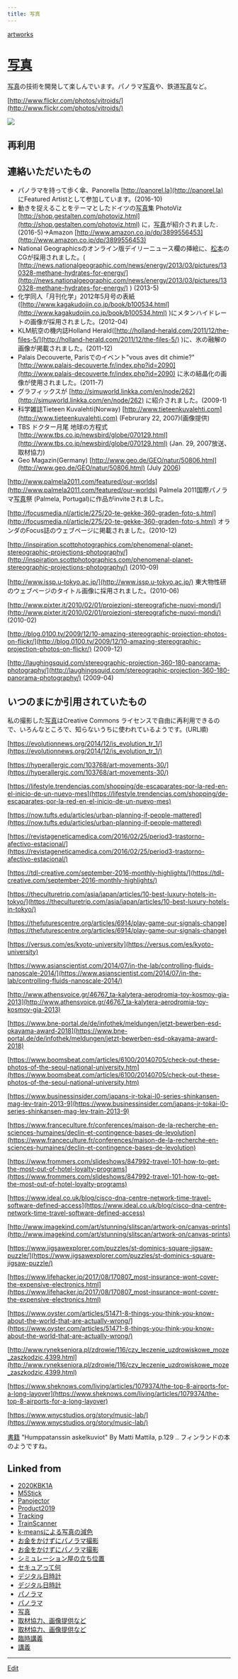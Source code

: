```yaml
---
title: 写真
---
```

[artworks](/artworks)

# [写真](/写真)

[写真](/写真)の技術を開発して楽しんでいます。パノラマ[写真](/写真)や、鉄道[写真](/写真)など。

[http://www.flickr.com/photos/vitroids/](http://www.flickr.com/photos/vitroids/)

![](https://farm1.staticflickr.com/925/41421686170_cac9793d26_z_d.jpg)



## 再利用

## 連絡いただいたもの


* パノラマを持って歩く傘、Panorella [http://panorel.la](http://panorel.la) にFeatured Artistとして参加しています。(2016-10)
* 動きを捉えることをテーマとしたドイツの[写真](/写真)集 PhotoViz [http://shop.gestalten.com/photoviz.html](http://shop.gestalten.com/photoviz.html) に，[写真](/写真)が紹介されました．(2016-5)→Amazon [http://www.amazon.co.jp/dp/3899556453](http://www.amazon.co.jp/dp/3899556453)
* National Geographicsのオンライン版デイリーニュース欄の挿絵に、[松本](/松本)のCGが採用されました。( [http://news.nationalgeographic.com/news/energy/2013/03/pictures/130328-methane-hydrates-for-energy/](http://news.nationalgeographic.com/news/energy/2013/03/pictures/130328-methane-hydrates-for-energy/) ) (2013-5)
* 化学同人「月刊化学」2012年5月号の表紙([http://www.kagakudojin.co.jp/book/b100534.html](http://www.kagakudojin.co.jp/book/b100534.html) )にメタンハイドレートの画像が採用されました。(2012-04)
* KLM航空の機内誌Holland Herald([http://holland-herald.com/2011/12/the-files-5/](http://holland-herald.com/2011/12/the-files-5/) )に、氷の融解の画像が掲載されました。(2011-12) 
* Palais Decouverte, Parisでのイベント"vous aves dit chimie?" [http://www.palais-decouverte.fr/index.php?id=2090](http://www.palais-decouverte.fr/index.php?id=2090) に氷の結晶化の画像が使用されました。(2011-7)
* グラフィックスが [http://simuworld.linkka.com/en/node/262](http://simuworld.linkka.com/en/node/262) に紹介されました。(2009-1)
* 科学雑誌Tieteen Kuvalehti(Norway) [http://www.tieteenkuvalehti.com](http://www.tieteenkuvalehti.com) (Februrary 22, 2007)(画像提供)
* TBS ドクター月尾 地球の方程式 [http://www.tbs.co.jp/newsbird/globe/070129.html](http://www.tbs.co.jp/newsbird/globe/070129.html) (Jan. 29, 2007放送、取材協力)
* Geo Magazin(Germany) [http://www.geo.de/GEO/natur/50806.html](http://www.geo.de/GEO/natur/50806.html) (July [2006](/2006))

[http://www.palmela2011.com/featured/our-worlds](http://www.palmela2011.com/featured/our-worlds) Palmela 2011国際パノラマ[写真](/写真)祭 (Palmela, Portugal)に作品がinviteされました。

[http://focusmedia.nl/article/275/20-te-gekke-360-graden-foto-s.html](http://focusmedia.nl/article/275/20-te-gekke-360-graden-foto-s.html) オランダのFocus誌のウェブページに掲載されました。(2010-12)

[http://inspiration.scottphotographics.com/phenomenal-planet-stereographic-projections-photography/](http://inspiration.scottphotographics.com/phenomenal-planet-stereographic-projections-photography/) (2010-09)

[http://www.issp.u-tokyo.ac.jp/](http://www.issp.u-tokyo.ac.jp/) 東大物性研のウェブページのタイトル画像に採用されました。(2010-06)

[http://www.pixter.it/2010/02/01/proiezioni-stereografiche-nuovi-mondi/](http://www.pixter.it/2010/02/01/proiezioni-stereografiche-nuovi-mondi/) (2010-02)

[http://blog.0100.tv/2009/12/10-amazing-stereographic-projection-photos-on-flickr/](http://blog.0100.tv/2009/12/10-amazing-stereographic-projection-photos-on-flickr/) (2009-12)

[http://laughingsquid.com/stereographic-projection-360-180-panorama-photography/](http://laughingsquid.com/stereographic-projection-360-180-panorama-photography/) (2009-04)



## いつのまにか引用されていたもの

私の撮影した[写真](/写真)はCreative Commons ライセンスで自由に再利用できるので、いろんなところで、知らないうちに使われているようです。(URL順)

[https://evolutionnews.org/2014/12/is_evolution_tr_1/](https://evolutionnews.org/2014/12/is_evolution_tr_1/)

[https://hyperallergic.com/103768/art-movements-30/](https://hyperallergic.com/103768/art-movements-30/)

[https://lifestyle.trendencias.com/shopping/de-escaparates-por-la-red-en-el-inicio-de-un-nuevo-mes](https://lifestyle.trendencias.com/shopping/de-escaparates-por-la-red-en-el-inicio-de-un-nuevo-mes)

[https://now.tufts.edu/articles/urban-planning-if-people-mattered](https://now.tufts.edu/articles/urban-planning-if-people-mattered)

[https://revistageneticamedica.com/2016/02/25/period3-trastorno-afectivo-estacional/](https://revistageneticamedica.com/2016/02/25/period3-trastorno-afectivo-estacional/)

[https://tdl-creative.com/september-2016-monthly-highlights/](https://tdl-creative.com/september-2016-monthly-highlights/)

[https://theculturetrip.com/asia/japan/articles/10-best-luxury-hotels-in-tokyo/](https://theculturetrip.com/asia/japan/articles/10-best-luxury-hotels-in-tokyo/)

[https://thefuturescentre.org/articles/6914/play-game-our-signals-change](https://thefuturescentre.org/articles/6914/play-game-our-signals-change)

[https://versus.com/es/kyoto-university](https://versus.com/es/kyoto-university)

[https://www.asianscientist.com/2014/07/in-the-lab/controlling-fluids-nanoscale-2014/](https://www.asianscientist.com/2014/07/in-the-lab/controlling-fluids-nanoscale-2014/)

[http://www.athensvoice.gr/46767_ta-kalytera-aerodromia-toy-kosmoy-gia-2013](http://www.athensvoice.gr/46767_ta-kalytera-aerodromia-toy-kosmoy-gia-2013)

[https://www.bne-portal.de/de/infothek/meldungen/jetzt-bewerben-esd-okayama-award-2018](https://www.bne-portal.de/de/infothek/meldungen/jetzt-bewerben-esd-okayama-award-2018)

[https://www.boomsbeat.com/articles/6100/20140705/check-out-these-photos-of-the-seoul-national-university.htm](https://www.boomsbeat.com/articles/6100/20140705/check-out-these-photos-of-the-seoul-national-university.htm)

[https://www.businessinsider.com/japans-jr-tokai-l0-series-shinkansen-mag-lev-train-2013-9](https://www.businessinsider.com/japans-jr-tokai-l0-series-shinkansen-mag-lev-train-2013-9)

[https://www.franceculture.fr/conferences/maison-de-la-recherche-en-sciences-humaines/declin-et-contingence-bases-de-levolution](https://www.franceculture.fr/conferences/maison-de-la-recherche-en-sciences-humaines/declin-et-contingence-bases-de-levolution)

[https://www.frommers.com/slideshows/847992-travel-101-how-to-get-the-most-out-of-hotel-loyalty-programs](https://www.frommers.com/slideshows/847992-travel-101-how-to-get-the-most-out-of-hotel-loyalty-programs)

[https://www.ideal.co.uk/blog/cisco-dna-centre-network-time-travel-software-defined-access](https://www.ideal.co.uk/blog/cisco-dna-centre-network-time-travel-software-defined-access)

[http://www.imagekind.com/art/stunning/slitscan/artwork-on/canvas-prints](http://www.imagekind.com/art/stunning/slitscan/artwork-on/canvas-prints)

[https://www.jigsawexplorer.com/puzzles/st-dominics-square-jigsaw-puzzle/](https://www.jigsawexplorer.com/puzzles/st-dominics-square-jigsaw-puzzle/)

[https://www.lifehacker.jp/2017/08/170807_most-insurance-wont-cover-the-expensive-electronics.html](https://www.lifehacker.jp/2017/08/170807_most-insurance-wont-cover-the-expensive-electronics.html)

[https://www.oyster.com/articles/51471-8-things-you-think-you-know-about-the-world-that-are-actually-wrong/](https://www.oyster.com/articles/51471-8-things-you-think-you-know-about-the-world-that-are-actually-wrong/)

[http://www.rynekseniora.pl/zdrowie/116/czy_leczenie_uzdrowiskowe_moze_zaszkodzic,4399.html](http://www.rynekseniora.pl/zdrowie/116/czy_leczenie_uzdrowiskowe_moze_zaszkodzic,4399.html)

[https://www.sheknows.com/living/articles/1079374/the-top-8-airports-for-a-long-layover](https://www.sheknows.com/living/articles/1079374/the-top-8-airports-for-a-long-layover)

[https://www.wnycstudios.org/story/music-lab/](https://www.wnycstudios.org/story/music-lab/)

[書籍](/書籍) "Humppatanssin askelkuviot" By Matti Mattila, p.129 .. フィンランドの本のようですね。









## Linked from

* [2020KBK1A](/2020KBK1A)
* [M5Stick](/M5Stick)
* [Panojector](/Panojector)
* [Product2019](/Product2019)
* [Tracking](/Tracking)
* [TrainScanner](/TrainScanner)
* [k-meansによる写真の減色](/k-meansによる写真の減色)
* [お金をかけずにパノラマ撮影](/お金をかけずにパノラマ撮影)
* [お金をかけずにパノラマ撮影](/お金をかけずにパノラマ撮影)
* [シミュレーション屋の立ち位置](/シミュレーション屋の立ち位置)
* [セキュアって何](/セキュアって何)
* [デジタル日時計](/デジタル日時計)
* [デジタル日時計](/デジタル日時計)
* [パノラマ](/パノラマ)
* [パノラマ](/パノラマ)
* [写真](/写真)
* [取材協力、画像提供など](/取材協力、画像提供など)
* [取材協力、画像提供など](/取材協力、画像提供など)
* [臨時講義](/臨時講義)
* [講義](/講義)


----

[Edit](https://github.com/vitroid/vitroid.github.io/edit/master/MD/写真.md)

